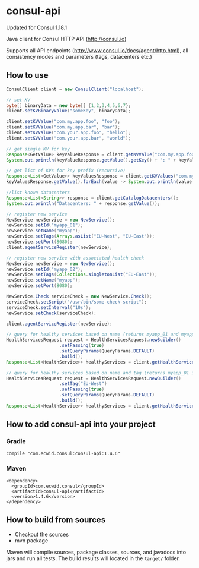 consul-api
==========
Updated for Consul 1.18.1

Java client for Consul HTTP API (http://consul.io)

Supports all API endpoints (http://www.consul.io/docs/agent/http.html), all consistency modes and parameters (tags, datacenters etc.)

## How to use
```java
ConsulClient client = new ConsulClient("localhost");

// set KV
byte[] binaryData = new byte[] {1,2,3,4,5,6,7};
client.setKVBinaryValue("someKey", binaryData);

client.setKVValue("com.my.app.foo", "foo");
client.setKVValue("com.my.app.bar", "bar");
client.setKVValue("com.your.app.foo", "hello");
client.setKVValue("com.your.app.bar", "world");

// get single KV for key
Response<GetValue> keyValueResponse = client.getKVValue("com.my.app.foo");
System.out.println(keyValueResponse.getValue().getKey() + ": " + keyValueResponse.getValue().getDecodedValue()); // prints "com.my.app.foo: foo"

// get list of KVs for key prefix (recursive)
Response<List<GetValue>> keyValuesResponse = client.getKVValues("com.my");
keyValuesResponse.getValue().forEach(value -> System.out.println(value.getKey() + ": " + value.getDecodedValue())); // prints "com.my.app.foo: foo" and "com.my.app.bar: bar"

//list known datacenters
Response<List<String>> response = client.getCatalogDatacenters();
System.out.println("Datacenters: " + response.getValue());

// register new service
NewService newService = new NewService();
newService.setId("myapp_01");
newService.setName("myapp");
newService.setTags(Arrays.asList("EU-West", "EU-East"));
newService.setPort(8080);
client.agentServiceRegister(newService);

// register new service with associated health check
NewService newService = new NewService();
newService.setId("myapp_02");
newService.setTags(Collections.singletonList("EU-East"));
newService.setName("myapp");
newService.setPort(8080);

NewService.Check serviceCheck = new NewService.Check();
serviceCheck.setScript("/usr/bin/some-check-script");
serviceCheck.setInterval("10s");
newService.setCheck(serviceCheck);

client.agentServiceRegister(newService);

// query for healthy services based on name (returns myapp_01 and myapp_02 if healthy)
HealthServicesRequest request = HealthServicesRequest.newBuilder()
					.setPassing(true)
					.setQueryParams(QueryParams.DEFAULT)
					.build();
Response<List<HealthService>> healthyServices = client.getHealthServices("myapp", request);

// query for healthy services based on name and tag (returns myapp_01 if healthy)
HealthServicesRequest request = HealthServicesRequest.newBuilder()
					.setTag("EU-West")
					.setPassing(true)
					.setQueryParams(QueryParams.DEFAULT)
					.build();
Response<List<HealthService>> healthyServices = client.getHealthServices("myapp", request);
```

## How to add consul-api into your project
### Gradle
```
compile "com.ecwid.consul:consul-api:1.4.6"
```
### Maven
```
<dependency>
  <groupId>com.ecwid.consul</groupId>
  <artifactId>consul-api</artifactId>
  <version>1.4.6</version>
</dependency>
```

## How to build from sources
* Checkout the sources
* mvn package

Maven will compile sources, package classes, sources, and javadocs into jars and run all tests. The build results will located in the `target/` folder.
